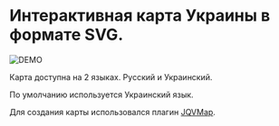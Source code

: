# Интерактивная карта Украины в формате SVG.

<img src="http://benya.com.ua/github/jqvmap-ukraine/jqvmap-ukraine.png" alt="DEMO">

Карта доступна на 2 языках. Русский и Украинский.

По умолчанию используется Украинский язык. 

Для создания карты использовался плагин [JQVMap](https://github.com/manifestinteractive/jqvmap).
